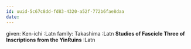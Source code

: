 ```yaml
---
id: uuid-5c67c8dd-fd83-4320-a52f-772b6fae8daa
date: 
---
```


given: Ken-ichi :Latn
family: Takashima :Latn
**Studies of Fascicle Three of Inscriptions from the YinRuins** :Latn